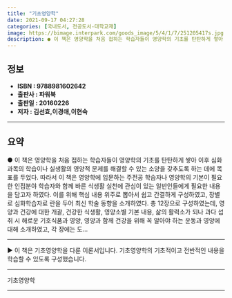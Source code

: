 ```yaml
---
title: "기초영양학"
date: 2021-09-17 04:27:28
categories: [국내도서, 전공도서-대학교재]
image: https://bimage.interpark.com/goods_image/5/4/1/7/251205417s.jpg
description: ● 이 책은 영양학을 처음 접하는 학습자들이 영양학의 기초를 탄탄하게 쌓아 이후 심화과목의 학습이나 실생활의 영양적 문제를 해결할 수 있는 소양을 갖추도록 하는 데에 목표를 두었다. 따라서 이 책은 영양학에 입문하는 주전공 학습자나 영양학의 기본이 필요한 인접분야 학습자와 함께 바른
---
```


## **정보**

- **ISBN : 9788981602642**
- **출판사 : 파워북**
- **출판일 : 20160226**
- **저자 : 김선효,이경애,이현숙**

------



## **요약**

●  이 책은 영양학을 처음 접하는 학습자들이 영양학의 기초를 탄탄하게 쌓아 이후 심화과목의 학습이나 실생활의 영양적 문제를 해결할 수 있는 소양을 갖추도록 하는 데에 목표를 두었다. 따라서 이 책은 영양학에 입문하는 주전공 학습자나 영양학의 기본이 필요한 인접분야 학습자와 함께 바른 식생활 실천에 관심이 있는 일반인들에게 필요한 내용을 담고자 하였다. 이를 위해 핵심 내용 위주로 뽑아서 쉽고 간결하게 구성하였고, 장별로 심화학습자료 란을 두어 최신 학술 동향을 소개하였다. 총 12장으로 구성하였는데, 영양과 건강에 대한 개괄, 건강한 식생활, 영양소별 기본 내용, 삶의 활력소가 되나 과다 섭취 시 해로운 기호식품과 영양, 영양과 함께 건강을 위해 꼭 알아야 하는 운동과 영양에 대해 소개하였고, 각 장에는 도...

------

▶ 이 책은 기초영양학을 다룬 이론서입니다. 기초영양학의 기초적이고  전반적인 내용을 학습할 수 있도록 구성했습니다.

------


기초영양학 

------


